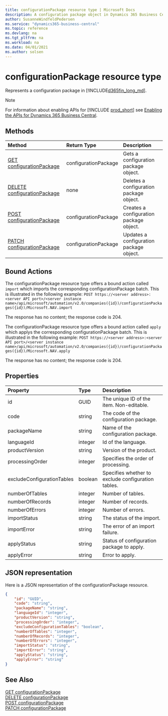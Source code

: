 ```yaml
---
title: configurationPackage resource type | Microsoft Docs
description: A configuration package object in Dynamics 365 Business Central.
author: SusanneWindfeldPedersen
ms.service: "dynamics365-business-central"
ms.topic: reference
ms.devlang: na
ms.tgt_pltfrm: na
ms.workload: na
ms.date: 04/01/2021
ms.author: solsen
---
```


# configurationPackage resource type

<!-- START>DO_NOT_EDIT -->
<!-- IMPORTANT:Do not edit any of the content between here and the END>DO_NOT_EDIT. -->
Represents a configuration package in [!INCLUDE[d365fin_long_md](../../includes/d365fin_long_md.md)].

> [!NOTE]
> For information about enabling APIs for [!INCLUDE [prod_short](../../includes/prod_short.md)] see [Enabling the APIs for Dynamics 365 Business Central](/dynamics365/dynamics-nav/api-reference/v2.0/enabling-apis-for-dynamics-nav).

## Methods

| Method | Return Type|Description |
|:--------------------|:-----------|:-------------------------|
|[GET configurationPackage](../api/dynamics_configurationpackage_get.md)|configurationPackage|Gets a configuration package object.|
|[DELETE configurationPackage](../api/dynamics_configurationpackage_delete.md)|none|Deletes a configuration package object.|
|[POST configurationPackage](../api/dynamics_configurationpackage_create.md)|configurationPackage|Creates a configuration package object.|
|[PATCH configurationPackage](../api/dynamics_configurationpackage_update.md)|configurationPackage|Updates a configuration package object.|

## Bound Actions

The configurationPackage resource type offers a bound action called `import` which imports the corresponding configurationPackage batch.
This is illustrated in the following example:
`POST https://<server address>:<server API port>/<server instance name>/api/microsoft/automation/v2.0/companies({id})/configurationPackages({id})/Microsoft.NAV.import`

The response has no content; the response code is 204.

The configurationPackage resource type offers a bound action called `apply` which applys the corresponding configurationPackage batch.
This is illustrated in the following example:
`POST https://<server address>:<server API port>/<server instance name>/api/microsoft/automation/v2.0/companies({id})/configurationPackages({id})/Microsoft.NAV.apply`

The response has no content; the response code is 204.

## Properties

| Property           | Type   |Description     |
|:-------------------|:-------|:---------------|
|id|GUID|The unique ID of the item. Non-editable.|
|code|string|The code of the configuration package.|
|packageName|string|Name of the configuration package.|
|languageId|integer|Id of the language.|
|productVersion|string|Version of the product.|
|processingOrder|integer|Specifies the order of processing.|
|excludeConfigurationTables|boolean|Specifies whether to exclude configuration tables.|
|numberOfTables|integer|Number of tables.|
|numberOfRecords|integer|Number of records.|
|numberOfErrors|integer|Number of errors.|
|importStatus|string|The status of the import.|
|importError|string|The error of an import failure.|
|applyStatus|string|Status of configuration package to apply.|
|applyError|string|Error to apply.|

## JSON representation

Here is a JSON representation of the configurationPackage resource.


```json
{
    "id": "GUID",
    "code": "string",
    "packageName": "string",
    "languageId": "integer",
    "productVersion": "string",
    "processingOrder": "integer",
    "excludeConfigurationTables": "boolean",
    "numberOfTables": "integer",
    "numberOfRecords": "integer",
    "numberOfErrors": "integer",
    "importStatus": "string",
    "importError": "string",
    "applyStatus": "string",
    "applyError": "string"
}
```
<!-- IMPORTANT: END>DO_NOT_EDIT -->

## See Also
[GET configurationPackage](../api/dynamics_configurationpackage_get.md)  
[DELETE configurationPackage](../api/dynamics_configurationpackage_delete.md)  
[POST configurationPackage](../api/dynamics_configurationpackage_create.md)  
[PATCH configurationPackage](../api/dynamics_configurationpackage_update.md)  
